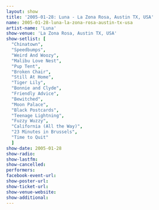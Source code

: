 ```yaml
---
layout: show
title: '2005-01-28: Luna - La Zona Rosa, Austin TX, USA'
name: 2005-01-28-luna-la-zona-rosa-austin-tx-usa
artist-name: 'Luna'
show-venue: 'La Zona Rosa, Austin TX, USA'
show-setlist: [
  "Chinatown",
  "Speedbumps",
  "Weird And Woozy",
  "Malibu Love Nest",
  "Pup Tent",
  "Broken Chair",
  "Still At Home",
  "Tiger Lily",
  "Bonnie and Clyde",
  "Friendly Advice",
  "Bewitched",
  "Moon Palace",
  "Black Postcards",
  "Teenage Lightning",
  "Fuzzy Wuzzy",
  "California (All the Way)",
  "23 Minutes in Brussels",
  "Time to Quit"
  ]
show-date: 2005-01-28
show-radio: 
show-lastfm: 
show-cancelled: 
performers: 
facebook-event-url: 
show-poster-url: 
show-ticket-url: 
show-venue-website: 
show-additional: 
---
```


